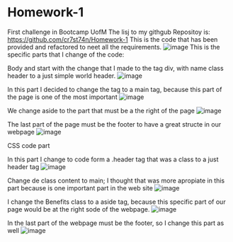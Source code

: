 # Homework-1
First challenge in Bootcamp UofM
The lisj to my githgub Repositoy is: https://github.com/cr7st74n/Homework-1
This is the code that has been provided and refactored to neet all the requirements.
![image](https://user-images.githubusercontent.com/34308684/174225133-104209e2-aa3a-4763-a5de-8f33f1d9e1b8.png)
This is the specific parts that I change of the code:

Body and start with the change that I made to the tag div, with name class
header to a just simple world header.
![image](https://user-images.githubusercontent.com/34308684/174225241-f23b19a6-1755-4b4d-831e-1a30fde72fcf.png)

In this part I decided to change the tag to a main tag, because this part of the page is one of the most important
![image](https://user-images.githubusercontent.com/34308684/174225323-b9c32d90-96c8-4740-b2e8-137cb7f75bcd.png)

We change aside to the part that must be a the right of the page
![image](https://user-images.githubusercontent.com/34308684/174225385-979d94e6-743b-4bed-9243-3dea324a60c6.png)

The last part of the page must be the footer to have a great structe in our
webpage
![image](https://user-images.githubusercontent.com/34308684/174225420-e67fd24b-4e32-49d6-b712-72805c7e018a.png)

CSS code part 

In this part I change to code form a .header tag that was a class to a just header tag
![image](https://user-images.githubusercontent.com/34308684/174225590-be1c035e-0735-4b2e-b5ee-0e7a793bbe57.png)

Change de class content to main; I thought that was more apropiate in this part 
because is one important part in the web site
![image](https://user-images.githubusercontent.com/34308684/174225629-cbfb51b9-f297-4b05-bf0f-64b8ac6fc7e4.png)

I change the Benefits class to a aside tag, because this specific part of our page
would be at the right sode of the webpage.
![image](https://user-images.githubusercontent.com/34308684/174225658-e25a4ca2-8dc6-404e-98be-5ca0656dab95.png)

In the last part of the webpage must be the footer, so I change this part as well
![image](https://user-images.githubusercontent.com/34308684/174225708-2be352b0-66de-4a3a-b44c-aa31ca1cae9f.png)
